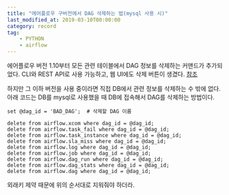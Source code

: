 ```yaml
---
title: "에어플로우 구버전에서 DAG 삭제하는 법(mysql 사용 시)"
last_modified_at: 2019-03-10T00:00:00
category: record
tag: 
    - PYTHON
    - airflow 
---
```


에어플로우 버전 1.10부터 모든 관련 테이블에서 DAG 정보를 삭제하는 커맨드가 추가되었다. CLI와 REST API로 사용 가능하고, 웹 UI에도 삭제 버튼이 생겼다. [참조](https://stackoverflow.com/questions/40651783/airflow-how-to-delete-a-dag)  

하지만 그 이하 버전을 사용 중이라면 직접 DB에서 관련 정보를 삭제하는 수 밖에 없다. 아래 코드는 DB를 mysql로 사용했을 때 DB에 접속해서 DAG를 삭제하는 방법이다. 
```
set @dag_id = 'BAD_DAG';  # 삭제할 DAG 이름

delete from airflow.xcom where dag_id = @dag_id;
delete from airflow.task_fail where dag_id = @dag_id;
delete from airflow.task_instance where dag_id = @dag_id;
delete from airflow.sla_miss where dag_id = @dag_id;
delete from airflow.log where dag_id = @dag_id;
delete from airflow.job where dag_id = @dag_id;
delete from airflow.dag_run where dag_id = @dag_id;
delete from airflow.dag_stats where dag_id = @dag_id;
delete from airflow.dag where dag_id = @dag_id;
```
외래키 제약 때문에 위의 순서대로 지워줘야 하더라.
